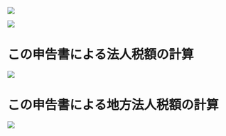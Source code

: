 ![](https://www.nta.go.jp/tmp/292833fe-219c-4f4c-a1fa-10bbb69c9ade/images/44c3a6faff19220ff7a2f2411232e1d61f545f0404826f2c3f2f8e6e13b81b14.jpg)

![](https://www.nta.go.jp/tmp/292833fe-219c-4f4c-a1fa-10bbb69c9ade/images/bd0d9764bde851a9a3c0be3ad24e65379890d8d3b93db2a445ad14f1d898ccf3.jpg)

# この申告書による法人税額の計算

![](https://www.nta.go.jp/tmp/292833fe-219c-4f4c-a1fa-10bbb69c9ade/images/d34d57ad21cef25191d26892c611f039889e2c3ccfa9b4f895e039f54e4da82f.jpg)

# この申告書による地方法人税額の計算

![](https://www.nta.go.jp/tmp/292833fe-219c-4f4c-a1fa-10bbb69c9ade/images/967ec5481eaa851a9ca02e99f2c48bb805d0b927f46cc34ca0cd855b010c387e.jpg)
